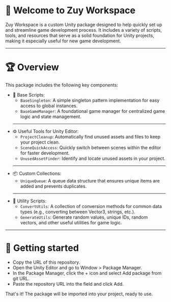 # 📣 Welcome to **Zuy Workspace**

Zuy Workspace is a custom Unity package designed to help quickly set up and streamline game development process. It includes a variety of scripts, tools, and resources that serve as a solid foundation for Unity projects, making it especially useful for new game development.

-------------------------------

# ️🏆 Overview 

This package includes the following key components:

- 🔧 Base Scripts:
    - `BaseSingleton`: A simple singleton pattern implementation for easy access to global instances.
    - `BaseGameManager`:  A foundational game manager for centralized game logic and state management.
    ---
- ⚙️ Useful Tools for Unity Editor:
    - `ProjectCleanup`:  Automatically find unused assets and files to keep your project clean.
    - `SceneQuickAccess`: Quickly switch between scenes within the editor for faster development.
    - `UnusedAssetFinder`: Identify and locate unused assets in your project.
    ---
- 📦 Custom Collections:
    - `UniqueQueue`: A queue data structure that ensures unique items are added and prevents duplicates.
    ---
- 🔨 Utility Scripts:
    - `ConvertUtils`: A collection of conversion methods for common data types (e.g., converting between Vector3, strings, etc.).
    - `GenerateUtils`: Generate random values, unique IDs, random vectors, and other useful utilities for game logic.

-------------------------------

# 🚀 Getting started

- Copy the URL of this repository.
- Open the Unity Editor and go to Window > Package Manager.
- In the Package Manager, click the + icon and select Add package from git URL.
- Paste the repository URL into the field and click Add.

That's it! The package will be imported into your project, ready to use.